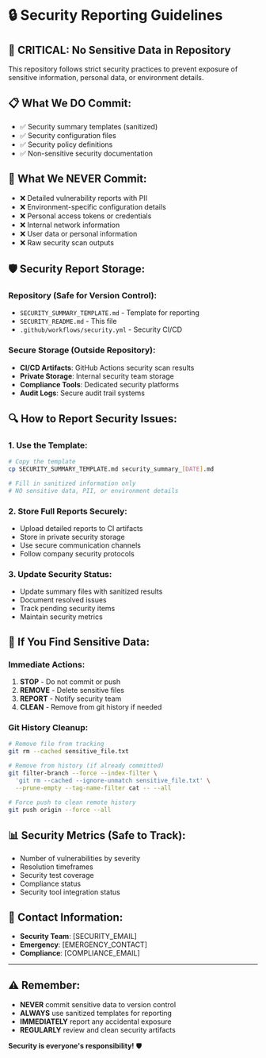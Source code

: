 # 🔒 Security Reporting Guidelines

## 🚨 **CRITICAL: No Sensitive Data in Repository**

This repository follows strict security practices to prevent exposure of sensitive information, personal data, or environment details.

## 📋 **What We DO Commit:**
- ✅ Security summary templates (sanitized)
- ✅ Security configuration files
- ✅ Security policy definitions
- ✅ Non-sensitive security documentation

## 🚫 **What We NEVER Commit:**
- ❌ Detailed vulnerability reports with PII
- ❌ Environment-specific configuration details
- ❌ Personal access tokens or credentials
- ❌ Internal network information
- ❌ User data or personal information
- ❌ Raw security scan outputs

## 🛡️ **Security Report Storage:**

### **Repository (Safe for Version Control):**
- `SECURITY_SUMMARY_TEMPLATE.md` - Template for reporting
- `SECURITY_README.md` - This file
- `.github/workflows/security.yml` - Security CI/CD

### **Secure Storage (Outside Repository):**
- **CI/CD Artifacts**: GitHub Actions security scan results
- **Private Storage**: Internal security team storage
- **Compliance Tools**: Dedicated security platforms
- **Audit Logs**: Secure audit trail systems

## 🔍 **How to Report Security Issues:**

### **1. Use the Template:**
```bash
# Copy the template
cp SECURITY_SUMMARY_TEMPLATE.md security_summary_[DATE].md

# Fill in sanitized information only
# NO sensitive data, PII, or environment details
```

### **2. Store Full Reports Securely:**
- Upload detailed reports to CI artifacts
- Store in private security storage
- Use secure communication channels
- Follow company security protocols

### **3. Update Security Status:**
- Update summary files with sanitized results
- Document resolved issues
- Track pending security items
- Maintain security metrics

## 🚨 **If You Find Sensitive Data:**

### **Immediate Actions:**
1. **STOP** - Do not commit or push
2. **REMOVE** - Delete sensitive files
3. **REPORT** - Notify security team
4. **CLEAN** - Remove from git history if needed

### **Git History Cleanup:**
```bash
# Remove file from tracking
git rm --cached sensitive_file.txt

# Remove from history (if already committed)
git filter-branch --force --index-filter \
  'git rm --cached --ignore-unmatch sensitive_file.txt' \
  --prune-empty --tag-name-filter cat -- --all

# Force push to clean remote history
git push origin --force --all
```

## 📊 **Security Metrics (Safe to Track):**
- Number of vulnerabilities by severity
- Resolution timeframes
- Security test coverage
- Compliance status
- Security tool integration status

## 🔐 **Contact Information:**
- **Security Team**: [SECURITY_EMAIL]
- **Emergency**: [EMERGENCY_CONTACT]
- **Compliance**: [COMPLIANCE_EMAIL]

---

## ⚠️ **Remember:**
- **NEVER** commit sensitive data to version control
- **ALWAYS** use sanitized templates for reporting
- **IMMEDIATELY** report any accidental exposure
- **REGULARLY** review and clean security artifacts

**Security is everyone's responsibility!** 🛡️
